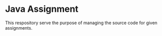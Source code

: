 # Java Assignment
This respository serve the purpose of managing the source code for given assignments.

